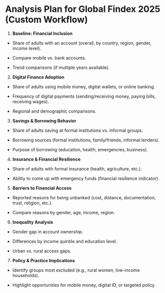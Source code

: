 # Analysis Plan for Global Findex 2025 (Custom Workflow)

1. **Baseline: Financial Inclusion**
- Share of adults with an account (overall, by country, region, gender, income level).

- Compare mobile vs. bank accounts.

- Trend comparisons (if multiple years available).


2. **Digital Finance Adoption**
- Share of adults using mobile money, digital wallets, or online banking.

- Frequency of digital payments (sending/receiving money, paying bills, receiving wages).

- Regional and demographic comparisons.


3. **Savings & Borrowing Behavior**
- Share of adults saving at formal institutions vs. informal groups.

- Borrowing sources (formal institutions, family/friends, informal lenders).

- Purpose of borrowing (education, health, emergencies, business).


4. **Insurance & Financial Resilience**
- Share of adults with formal insurance (health, agriculture, etc.).

- Ability to come up with emergency funds (financial resilience indicator).


5. **Barriers to Financial Access**
- Reported reasons for being unbanked (cost, distance, documentation, trust, religion, etc.).

- Compare reasons by gender, age, income, region.


6. **Inequality Analysis**
- Gender gap in account ownership.

- Differences by income quintile and education level.

- Urban vs. rural access gaps.


7. **Policy & Practice Implications**
- Identify groups most excluded (e.g., rural women, low-income households).

- Highlight opportunities for mobile money, digital ID, or targeted policy.